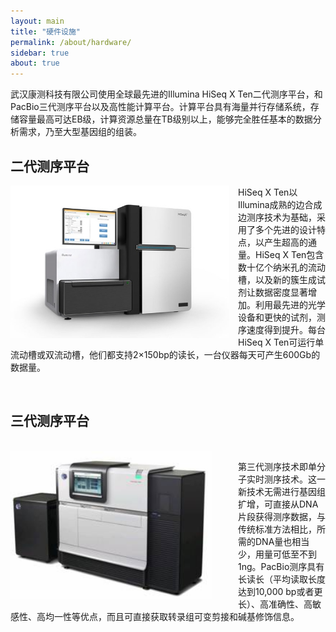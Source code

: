 ```yaml
---
layout: main
title: "硬件设施"
permalink: /about/hardware/
sidebar: true
about: true
---
```


<div>
<p>武汉康测科技有限公司使用全球最先进的Illumina HiSeq X Ten二代测序平台，和PacBio三代测序平台以及高性能计算平台。计算平台具有海量并行存储系统，存储容量最高可达EB级，计算资源总量在TB级别以上，能够完全胜任基本的数据分析需求，乃至大型基因组的组装。</p>
<h2>二代测序平台</h2>
<img src="/image/hardware/x-ten.jpg" style="float: left; width: 25em; margin-right: 1em;">
<p>

HiSeq X Ten以Illumina成熟的边合成边测序技术为基础，采用了多个先进的设计特点，以产生超高的通量。HiSeq X Ten包含数十亿个纳米孔的流动槽，以及新的簇生成试剂让数据密度显著增加。利用最先进的光学设备和更快的试剂，测序速度得到提升。每台HiSeq X Ten可运行单流动槽或双流动槽，他们都支持2×150bp的读长，一台仪器每天可产生600Gb的数据量。</p>
</div>

<div style="float: left;">
<br>
<h2>三代测序平台</h2>
<br>
<img src="/image/hardware/pacbio.jpg" style="float: left; width: 23em; margin-right: 3em;">
<p>第三代测序技术即单分子实时测序技术。这一新技术无需进行基因组扩增，可直接从DNA片段获得测序数据，与传统标准方法相比，所需的DNA量也相当少，用量可低至不到1ng。PacBio测序具有长读长（平均读取长度达到10,000 bp或者更长）、高准确性、高敏感性、高均一性等优点，而且可直接获取转录组可变剪接和碱基修饰信息。
</p>
</div>
